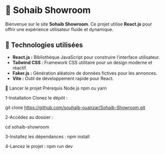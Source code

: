 # 🚗 Sohaib Showroom

Bienvenue sur le site **Sohaib Showroom**. Ce projet utilise **React.js**  pour offrir une expérience utilisateur fluide et dynamique.



## 🧰 Technologies utilisées

- **React.js :** Bibliothèque JavaScript pour construire l'interface utilisateur.
- **Tailwind CSS :** Framework CSS utilitaire pour un design moderne et réactif.
- **Faker.js :** Génération aléatoire de données fictives pour les annonces.
- **Vite :** Outil de développement rapide pour React.

🚀 Lancer le projet
Prérequis
Node.js
npm ou yarn

1-Installation
Clonez le dépôt :

git clone https://github.com/souhaib-ouanzar/Sohaib-Showroom.git

2-Accédez au dossier :

cd sohaib-showroom

3-Installez les dépendances :
npm install

4-Lancez le projet :
npm run dev
